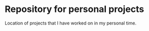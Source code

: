 # Repository for personal projects

Location of projects that I have worked on in my personal time.
